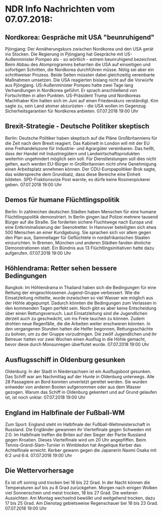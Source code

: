 # NDR Info Nachrichten vom 07.07.2018:


## Nordkorea: Gespräche mit USA "beunruhigend"
Pjöngjang:	Der Annäherungskurs zwischen Nordkorea und den USA gerät ins Stocken. Die Regierung in Pjöngjang hat Gespräche mit US-Außenminister Pompeo als - so wörtlich - extrem beunruhigend bezeichnet. Beim Abbau des Atomprogramms beharrten die USA auf einseitigen und sofortigen Schritten, die Nordkorea durchführen müsse. Nötig sei aber ein schrittweiser Prozess. Beide Seiten müssten dabei gleichzeitig vereinbarte Maßnahmen umsetzen. Die USA reagierten bislang nicht auf die Vorwürfe aus Pjöngjang. US-Außenminister Pompeo hatte zwei Tage lang Verhandlungen in Nordkorea geführt. Er sprach anschließend von Fortschritten in allen Punkten. US-Präsident Trump und Nordkoreas Machthaber Kim hatten sich im Juni auf einen Friedenskurs verständigt. Kim sagte zu, sein Land atomar abzurüsten - die USA wollen im Gegenzug Sicherheitsgarantien für Nordkorea anbieten. 07.07.2018 19:00 Uhr 

## Brexit-Strategie - Deutsche Politiker skeptisch
Berlin:	Deutsche Politiker haben skeptisch auf die Pläne Großbritanniens für die Zeit nach dem Brexit reagiert. Das Kabinett in London will mit der EU eine Freihandelszone für Industrie- und Agrargüter vereinbaren. Das heißt, dass der Handel mit Industriegütern und Landwirtschaftsprodukten weiterhin ungehindert möglich sein soll. Für Dienstleistungen soll dies nicht gelten, auch werden EU-Bürger in Großbritannien nicht ohne Genehmigung einen Arbeitsplatz annehmen können. Der CDU-Europapolitiker Brok sagte, das widerspreche dem Grundsatz, dass diese Bereiche eine Einheit bildeten. SPD-Fraktionsvize Post warnte, es dürfe keine Rosinenpickerei geben. 07.07.2018 19:00 Uhr 

## Demos für humane Flüchtlingspolitik
Berlin: In zahlreichen deutschen Städten haben Menschen für eine humane Flüchtlingspolitik demonstriert. In Berlin gingen laut Polizei mehrere tausend Bürger auf die Straße. Sie forderten sichere Fluchtwege nach Europa und eine Entkriminalisierung der Seenotretter. In Hannover beteiligten sich etwa 500 Menschen an einer Kundgebung. Sie sprachen sich vor allem gegen den Plan aus, Sammellager für Geflüchtete in nordafrikanischen Staaten einzurichten. In Bremen, München und anderen Städten fanden ähnliche Demonstrationen statt. Ein Bündnis aus 13 Flüchtlingsinitiativen hatte dazu aufgerufen. 07.07.2018 19:00 Uhr 

## Höhlendrama: Retter sehen bessere Bedingungen
Bangkok:	Im Höhlendrama in Thailand haben sich die Bedingungen für eine Rettung der eingeschlossenen Jugend-Gruppe verbessert. Wie die Einsatzleitung mitteilte, wurde inzwischen so viel Wasser wie möglich aus der Höhle abgepumpt. Dadurch könnten die Bedingungen zum Verlassen in den kommenden Tagen perfekt sein. Noch gibt es aber keine Entscheidung über einen Rettungsversuch. Laut Einsatzleitung sind die Jugendlichen derzeit auch zu geschwächt, um ins Freie tauchen zu können. Zudem drohten neue Regenfälle, die die Arbeiten weiter erschweren könnten. In den vergangenen Stunden hatten die Helfer begonnen, Rettungsschächte zu bohren, um zu der Gruppe vorzudringen. Die zwölf Jugendlichen und ihr Betreuer hatten vor zwei Wochen einen Ausflug in die Höhle gemacht, bevor diese durch Monsunregen überflutet wurde. 07.07.2018 19:00 Uhr 

## Ausflugsschiff in Oldenburg gesunken
Oldenburg: In der Stadt in Niedersachsen ist ein Ausflugsboot gesunken. Das Schiff war am Nachmittag auf der Hunte in Oldenburg unterwegs. Alle 28 Passagiere an Bord konnten unverletzt gerettet werden. Sie wurden entweder von anderen Booten aufgenommen oder aus dem Wasser gezogen. Warum das Schiff in Oldenburg gekentert und auf Grund gelaufen ist, ist noch unklar. 07.07.2018 19:00 Uhr 

## England im Halbfinale der Fußball-WM
Zum Sport:	England steht im Halbfinale der Fußball-Weltmeisterschaft in Russland. Die Engländer gewannen ihr Viertelfinale gegen Schweden mit 2:0. Im Halbfinale treffen die Briten auf den Sieger der Partie Russland gegen Kroatien. Dieses Viertelfinale wird um 20 Uhr angepfiffen. Beim Tennis-Grand-Slam-Turnier in Wimbledon hat Angelique Kerber das Achtelfinale erreicht. Kerber gewann gegen die Japanerin Naomi Osaka mit 6:2 und 6:4. 07.07.2018 19:00 Uhr 

## Die Wettervorhersage
Es ist oft sonnig und trocken bei 16 bis 22 Grad. In der Nacht können die Temperaturen auf bis zu 8 Grad zurückgehen. Morgen nach einigen Wolken viel Sonnenschein und meist trocken, 18 bis 27 Grad. Die weiteren Aussichten: Am Montag wechselnd bewölkt und weitgehend trocken, dazu 17 bis 25 Grad. Am Dienstag gebietsweise Regenschauer bei 18 bis 23 Grad. 07.07.2018 19:00 Uhr 
